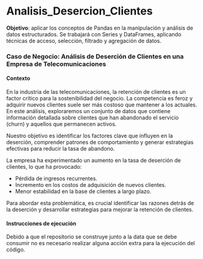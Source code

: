 # Analisis_Desercion_Clientes

**Objetivo**: aplicar los conceptos de Pandas en la manipulación y análisis de datos estructurados. Se trabajará con Series y DataFrames, aplicando técnicas de acceso, selección, filtrado y agregación de datos.

### Caso de Negocio: Análisis de Deserción de Clientes en una Empresa de Telecomunicaciones

#### Contexto

En la industria de las telecomunicaciones, la retención de clientes es un factor crítico para la sostenibilidad del negocio. La competencia es feroz y adquirir nuevos clientes suele ser más costoso que mantener a los actuales. En este análisis, exploraremos un conjunto de datos que contiene información detallada sobre clientes que han abandonado el servicio (churn) y aquellos que permanecen activos.

Nuestro objetivo es identificar los factores clave que influyen en la deserción, comprender patrones de comportamiento y generar estrategias efectivas para reducir la tasa de abandono.

La empresa ha experimentado un aumento en la tasa de deserción de clientes, lo que ha provocado:

- Pérdida de ingresos recurrentes.
- Incremento en los costos de adquisición de nuevos clientes.
- Menor estabilidad en la base de clientes a largo plazo.
  
Para abordar esta problemática, es crucial identificar las razones detrás de la deserción y desarrollar estrategias para mejorar la retención de clientes.

#### Instrucciones de ejecución

Debido a que el repositorio se construye junto a la data que se debe consumir no es necesario realizar alguna acción extra para la ejecución del código.
